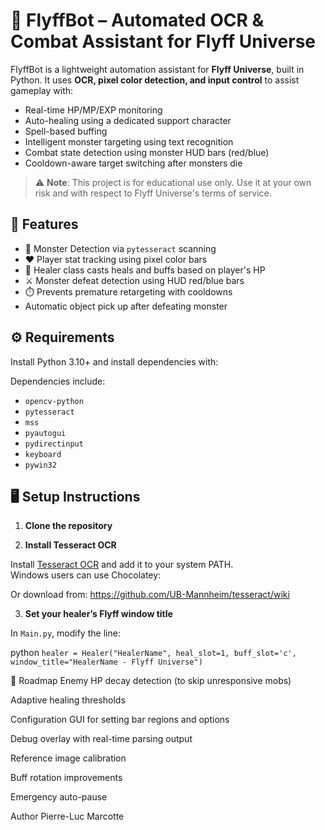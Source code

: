 # 🧠 FlyffBot – Automated OCR & Combat Assistant for Flyff Universe

FlyffBot is a lightweight automation assistant for **Flyff Universe**, built in Python. It uses **OCR, pixel color detection, and input control** to assist gameplay with:

- Real-time HP/MP/EXP monitoring  
- Auto-healing using a dedicated support character  
- Spell-based buffing  
- Intelligent monster targeting using text recognition  
- Combat state detection using monster HUD bars (red/blue)  
- Cooldown-aware target switching after monsters die  

> ⚠️ **Note**: This project is for educational use only. Use it at your own risk and with respect to Flyff Universe's terms of service.

## 📁 Features

- 🎯 Monster Detection via `pytesseract` scanning
- ❤️ Player stat tracking using pixel color bars
- 🧙 Healer class casts heals and buffs based on player's HP
- ⚔️ Monster defeat detection using HUD red/blue bars
- ⏱️ Prevents premature retargeting with cooldowns
- Automatic object pick up after defeating monster

## ⚙️ Requirements

Install Python 3.10+ and install dependencies with:


Dependencies include:
- `opencv-python`
- `pytesseract`
- `mss`
- `pyautogui`
- `pydirectinput`
- `keyboard`
- `pywin32`

## 🖥️ Setup Instructions

1. **Clone the repository**


2. **Install Tesseract OCR**

Install [Tesseract OCR](https://github.com/tesseract-ocr/tesseract) and add it to your system PATH.  
Windows users can use Chocolatey:


Or download from: https://github.com/UB-Mannheim/tesseract/wiki

3. **Set your healer’s Flyff window title**

In `Main.py`, modify the line:

python
```healer = Healer("HealerName", heal_slot=1, buff_slot='c', window_title="HealerName - Flyff Universe")```


🔭 Roadmap
 Enemy HP decay detection (to skip unresponsive mobs)

 Adaptive healing thresholds

 Configuration GUI for setting bar regions and options

 Debug overlay with real-time parsing output

 Reference image calibration

 Buff rotation improvements

 Emergency auto-pause

Author
Pierre-Luc Marcotte
